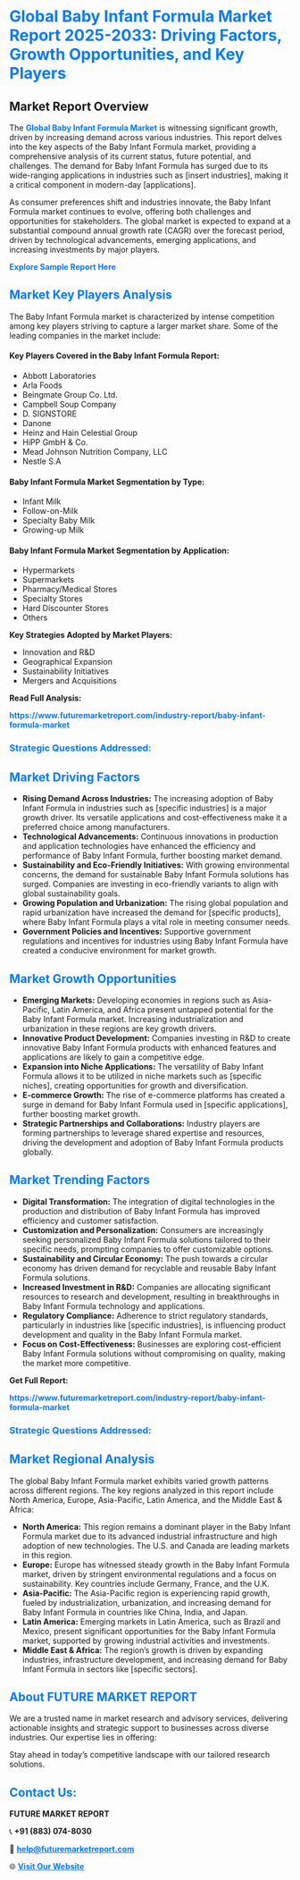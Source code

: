 <h1 style="color: #007BFF;">Global Baby Infant Formula Market Report 2025-2033: Driving Factors, Growth Opportunities, and Key Players</h1>

<section id="overview">
<h2>Market Report Overview</h2>
<p>The <a href="https://www.futuremarketreport.com/industry-report/baby-infant-formula-market" style="color: #007BFF; text-decoration: none;"><strong>Global Baby Infant Formula Market</strong></a> is witnessing significant growth, driven by increasing demand across various industries. This report delves into the key aspects of the Baby Infant Formula market, providing a comprehensive analysis of its current status, future potential, and challenges. The demand for Baby Infant Formula has surged due to its wide-ranging applications in industries such as [insert industries], making it a critical component in modern-day [applications].</p>
<p>As consumer preferences shift and industries innovate, the Baby Infant Formula market continues to evolve, offering both challenges and opportunities for stakeholders. The global market is expected to expand at a substantial compound annual growth rate (CAGR) over the forecast period, driven by technological advancements, emerging applications, and increasing investments by major players.</p>
</section>

<section id="overview">
<p><a href="https://www.futuremarketreport.com/request-sample/reportId=44355" style="color: #007BFF; text-decoration: none;"><strong>Explore Sample Report Here</strong></a></p>
</section>

<section id="key-players">
<h2 style="color: #007BFF;">Market Key Players Analysis</h2>
<p>The Baby Infant Formula market is characterized by intense competition among key players striving to capture a larger market share. Some of the leading companies in the market include:</p>
<h4>Key Players Covered in the Baby Infant Formula Report:</h4>
<ul><li>Abbott Laboratories</li><li>Arla Foods</li><li>Beingmate Group Co. Ltd.</li><li>Campbell Soup Company</li><li>D. SIGNSTORE</li><li>Danone</li><li>Heinz and Hain Celestial Group</li><li>HiPP GmbH &amp; Co.</li><li>Mead Johnson Nutrition Company, LLC</li><li>Nestle S.A</li></ul>
<h4>Baby Infant Formula Market Segmentation by Type:</h4>
<ul><li>Infant Milk</li><li>Follow-on-Milk</li><li>Specialty Baby Milk</li><li>Growing-up Milk</li></ul>

<h4>Baby Infant Formula Market Segmentation by Application:</h4>
<ul><li>Hypermarkets</li><li>Supermarkets</li><li>Pharmacy/Medical Stores</li><li>Specialty Stores</li><li>Hard Discounter Stores</li><li>Others</li></ul>
<p><strong>Key Strategies Adopted by Market Players:</strong></p>
<ul>
<li>Innovation and R&D</li>
<li>Geographical Expansion</li>
<li>Sustainability Initiatives</li>
<li>Mergers and Acquisitions</li>
</ul>
</section>

<section>
<p><strong>Read Full Analysis: </strong></p><a href="https://www.futuremarketreport.com/industry-report/baby-infant-formula-market" style="color: #007BFF; text-decoration: none;"><strong>https://www.futuremarketreport.com/industry-report/baby-infant-formula-market</strong></a>
<h3 style="color: #007BFF;">Strategic Questions Addressed:</h3>
</section>

<section id="driving-factors">
<h2 style="color: #007BFF;">Market Driving Factors</h2>
<ul>
<li><strong>Rising Demand Across Industries:</strong> The increasing adoption of Baby Infant Formula in industries such as [specific industries] is a major growth driver. Its versatile applications and cost-effectiveness make it a preferred choice among manufacturers.</li>
<li><strong>Technological Advancements:</strong> Continuous innovations in production and application technologies have enhanced the efficiency and performance of Baby Infant Formula, further boosting market demand.</li>
<li><strong>Sustainability and Eco-Friendly Initiatives:</strong> With growing environmental concerns, the demand for sustainable Baby Infant Formula solutions has surged. Companies are investing in eco-friendly variants to align with global sustainability goals.</li>
<li><strong>Growing Population and Urbanization:</strong> The rising global population and rapid urbanization have increased the demand for [specific products], where Baby Infant Formula plays a vital role in meeting consumer needs.</li>
<li><strong>Government Policies and Incentives:</strong> Supportive government regulations and incentives for industries using Baby Infant Formula have created a conducive environment for market growth.</li>
</ul>
</section>

<section id="growth-opportunities">
<h2 style="color: #007BFF;">Market Growth Opportunities</h2>
<ul>
<li><strong>Emerging Markets:</strong> Developing economies in regions such as Asia-Pacific, Latin America, and Africa present untapped potential for the Baby Infant Formula market. Increasing industrialization and urbanization in these regions are key growth drivers.</li>
<li><strong>Innovative Product Development:</strong> Companies investing in R&D to create innovative Baby Infant Formula products with enhanced features and applications are likely to gain a competitive edge.</li>
<li><strong>Expansion into Niche Applications:</strong> The versatility of Baby Infant Formula allows it to be utilized in niche markets such as [specific niches], creating opportunities for growth and diversification.</li>
<li><strong>E-commerce Growth:</strong> The rise of e-commerce platforms has created a surge in demand for Baby Infant Formula used in [specific applications], further boosting market growth.</li>
<li><strong>Strategic Partnerships and Collaborations:</strong> Industry players are forming partnerships to leverage shared expertise and resources, driving the development and adoption of Baby Infant Formula products globally.</li>
</ul>
</section>

<section id="trending-factors">
<h2 style="color: #007BFF;">Market Trending Factors</h2>
<ul>
<li><strong>Digital Transformation:</strong> The integration of digital technologies in the production and distribution of Baby Infant Formula has improved efficiency and customer satisfaction.</li>
<li><strong>Customization and Personalization:</strong> Consumers are increasingly seeking personalized Baby Infant Formula solutions tailored to their specific needs, prompting companies to offer customizable options.</li>
<li><strong>Sustainability and Circular Economy:</strong> The push towards a circular economy has driven demand for recyclable and reusable Baby Infant Formula solutions.</li>
<li><strong>Increased Investment in R&D:</strong> Companies are allocating significant resources to research and development, resulting in breakthroughs in Baby Infant Formula technology and applications.</li>
<li><strong>Regulatory Compliance:</strong> Adherence to strict regulatory standards, particularly in industries like [specific industries], is influencing product development and quality in the Baby Infant Formula market.</li>
<li><strong>Focus on Cost-Effectiveness:</strong> Businesses are exploring cost-efficient Baby Infant Formula solutions without compromising on quality, making the market more competitive.</li>
</ul>
</section>

<section>
<p><strong>Get Full Report: </strong></p><a href="https://www.futuremarketreport.com/industry-report/baby-infant-formula-market" style="color: #007BFF; text-decoration: none;"><strong>https://www.futuremarketreport.com/industry-report/baby-infant-formula-market</strong></a>
<h3 style="color: #007BFF;">Strategic Questions Addressed:</h3>
</section>


<section id="regional-analysis">
<h2 style="color: #007BFF;">Market Regional Analysis</h2>
<p>The global Baby Infant Formula market exhibits varied growth patterns across different regions. The key regions analyzed in this report include North America, Europe, Asia-Pacific, Latin America, and the Middle East & Africa:</p>
<ul>
<li><strong>North America:</strong> This region remains a dominant player in the Baby Infant Formula market due to its advanced industrial infrastructure and high adoption of new technologies. The U.S. and Canada are leading markets in this region.</li>
<li><strong>Europe:</strong> Europe has witnessed steady growth in the Baby Infant Formula market, driven by stringent environmental regulations and a focus on sustainability. Key countries include Germany, France, and the U.K.</li>
<li><strong>Asia-Pacific:</strong> The Asia-Pacific region is experiencing rapid growth, fueled by industrialization, urbanization, and increasing demand for Baby Infant Formula in countries like China, India, and Japan.</li>
<li><strong>Latin America:</strong> Emerging markets in Latin America, such as Brazil and Mexico, present significant opportunities for the Baby Infant Formula market, supported by growing industrial activities and investments.</li>
<li><strong>Middle East & Africa:</strong> The region’s growth is driven by expanding industries, infrastructure development, and increasing demand for Baby Infant Formula in sectors like [specific sectors].</li>
</ul>
</section>

<footer>
<h2 style="color: #007BFF;">About FUTURE MARKET REPORT</h2>
<p>We are a trusted name in market research and advisory services, delivering actionable insights and strategic support to businesses across diverse industries. Our expertise lies in offering:</p>

<p>Stay ahead in today’s competitive landscape with our tailored research solutions.</p>

<h2 style="color: #007BFF;">Contact Us:</h2>
<p><strong>FUTURE MARKET REPORT</strong></p>
<p>📞 <strong>+91 (883) 074-8030</strong></p>
<p>📧 <strong><a href="mailto:help@futuremarketreport.com" style="color: #007BFF;">help@futuremarketreport.com</a></strong></p>
<p>🌐 <strong><a href="https://www.futuremarketreport.com/" style="color: #007BFF;">Visit Our Website</a></strong></p>
</footer>